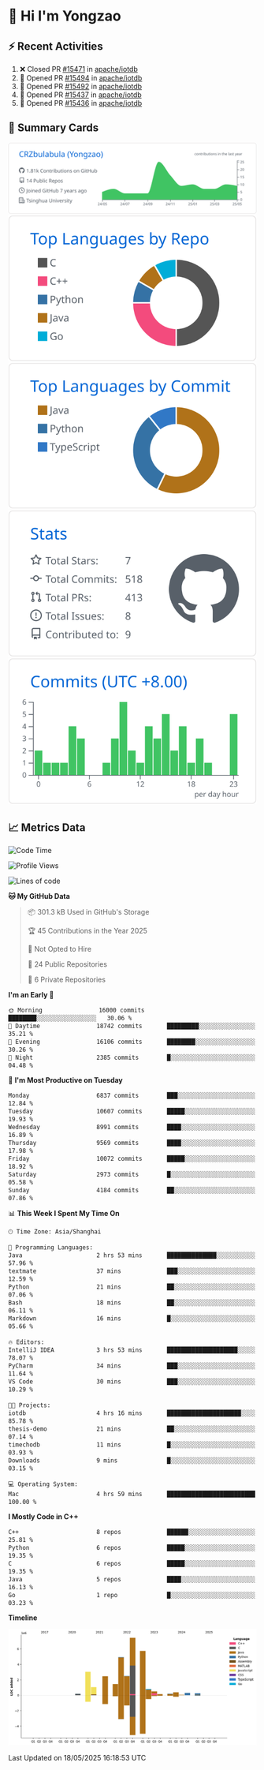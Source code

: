 # 👋 Hi I'm Yongzao

## ⚡ Recent Activities
<!--START_SECTION:activity-->
1. ❌ Closed PR [#15471](https://github.com/apache/iotdb/pull/15471) in [apache/iotdb](https://github.com/apache/iotdb)
2. 💪 Opened PR [#15494](https://github.com/apache/iotdb/pull/15494) in [apache/iotdb](https://github.com/apache/iotdb)
3. 💪 Opened PR [#15492](https://github.com/apache/iotdb/pull/15492) in [apache/iotdb](https://github.com/apache/iotdb)
4. 💪 Opened PR [#15437](https://github.com/apache/iotdb/pull/15437) in [apache/iotdb](https://github.com/apache/iotdb)
5. 💪 Opened PR [#15436](https://github.com/apache/iotdb/pull/15436) in [apache/iotdb](https://github.com/apache/iotdb)
<!--END_SECTION:activity-->

## 🎑 Summary Cards

[![](https://raw.githubusercontent.com/CRZbulabula/CRZbulabula/main/profile-summary-card-output/github/0-profile-details.svg)](https://github.com/vn7n24fzkq/github-profile-summary-cards)
[![](https://raw.githubusercontent.com/CRZbulabula/CRZbulabula/main/profile-summary-card-output/github/1-repos-per-language.svg)](https://github.com/vn7n24fzkq/github-profile-summary-cards) [![](https://raw.githubusercontent.com/CRZbulabula/CRZbulabula/main/profile-summary-card-output/github/2-most-commit-language.svg)](https://github.com/vn7n24fzkq/github-profile-summary-cards)
[![](https://raw.githubusercontent.com/CRZbulabula/CRZbulabula/main/profile-summary-card-output/github/3-stats.svg)](https://github.com/vn7n24fzkq/github-profile-summary-cards) [![](https://raw.githubusercontent.com/CRZbulabula/CRZbulabula/main/profile-summary-card-output/github/4-productive-time.svg)](https://github.com/vn7n24fzkq/github-profile-summary-cards)

## 📈 Metrics Data

<!--START_SECTION:waka-->
![Code Time](http://img.shields.io/badge/Code%20Time-865%20hrs-blue)

![Profile Views](http://img.shields.io/badge/Profile%20Views-0-blue)

![Lines of code](https://img.shields.io/badge/From%20Hello%20World%20I%27ve%20Written-31.1%20million%20lines%20of%20code-blue)

**🐱 My GitHub Data** 

> 📦 301.3 kB Used in GitHub's Storage 
 > 
> 🏆 45 Contributions in the Year 2025
 > 
> 🚫 Not Opted to Hire
 > 
> 📜 24 Public Repositories 
 > 
> 🔑 6 Private Repositories 
 > 
**I'm an Early 🐤** 

```text
🌞 Morning                16000 commits       ████████░░░░░░░░░░░░░░░░░   30.06 % 
🌆 Daytime                18742 commits       █████████░░░░░░░░░░░░░░░░   35.21 % 
🌃 Evening                16106 commits       ████████░░░░░░░░░░░░░░░░░   30.26 % 
🌙 Night                  2385 commits        █░░░░░░░░░░░░░░░░░░░░░░░░   04.48 % 
```
📅 **I'm Most Productive on Tuesday** 

```text
Monday                   6837 commits        ███░░░░░░░░░░░░░░░░░░░░░░   12.84 % 
Tuesday                  10607 commits       █████░░░░░░░░░░░░░░░░░░░░   19.93 % 
Wednesday                8991 commits        ████░░░░░░░░░░░░░░░░░░░░░   16.89 % 
Thursday                 9569 commits        ████░░░░░░░░░░░░░░░░░░░░░   17.98 % 
Friday                   10072 commits       █████░░░░░░░░░░░░░░░░░░░░   18.92 % 
Saturday                 2973 commits        █░░░░░░░░░░░░░░░░░░░░░░░░   05.58 % 
Sunday                   4184 commits        ██░░░░░░░░░░░░░░░░░░░░░░░   07.86 % 
```


📊 **This Week I Spent My Time On** 

```text
🕑︎ Time Zone: Asia/Shanghai

💬 Programming Languages: 
Java                     2 hrs 53 mins       ██████████████░░░░░░░░░░░   57.96 % 
textmate                 37 mins             ███░░░░░░░░░░░░░░░░░░░░░░   12.59 % 
Python                   21 mins             ██░░░░░░░░░░░░░░░░░░░░░░░   07.06 % 
Bash                     18 mins             ██░░░░░░░░░░░░░░░░░░░░░░░   06.11 % 
Markdown                 16 mins             █░░░░░░░░░░░░░░░░░░░░░░░░   05.66 % 

🔥 Editors: 
IntelliJ IDEA            3 hrs 53 mins       ████████████████████░░░░░   78.07 % 
PyCharm                  34 mins             ███░░░░░░░░░░░░░░░░░░░░░░   11.64 % 
VS Code                  30 mins             ███░░░░░░░░░░░░░░░░░░░░░░   10.29 % 

🐱‍💻 Projects: 
iotdb                    4 hrs 16 mins       █████████████████████░░░░   85.78 % 
thesis-demo              21 mins             ██░░░░░░░░░░░░░░░░░░░░░░░   07.14 % 
timechodb                11 mins             █░░░░░░░░░░░░░░░░░░░░░░░░   03.93 % 
Downloads                9 mins              █░░░░░░░░░░░░░░░░░░░░░░░░   03.15 % 

💻 Operating System: 
Mac                      4 hrs 59 mins       █████████████████████████   100.00 % 
```

**I Mostly Code in C++** 

```text
C++                      8 repos             ██████░░░░░░░░░░░░░░░░░░░   25.81 % 
Python                   6 repos             █████░░░░░░░░░░░░░░░░░░░░   19.35 % 
C                        6 repos             █████░░░░░░░░░░░░░░░░░░░░   19.35 % 
Java                     5 repos             ████░░░░░░░░░░░░░░░░░░░░░   16.13 % 
Go                       1 repo              █░░░░░░░░░░░░░░░░░░░░░░░░   03.23 % 
```



**Timeline**

![Lines of Code chart](https://raw.githubusercontent.com/CRZbulabula/CRZbulabula/main/assets/bar_graph.png)


 Last Updated on 18/05/2025 16:18:53 UTC
<!--END_SECTION:waka-->

